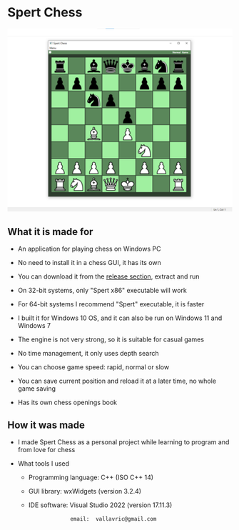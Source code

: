 # Spert Chess

![Alt text](https://github.com/val-lavric/spert-chess/blob/main/screenshot.png)

## What it is made for

* An application for playing chess on Windows PC

* No need to install it in a chess GUI, it has its own

* You can download it from the [release section](https://github.com/val-lavric/spert-chess/releases/download/spert_chess/spert_chess.rar), extract and run

* On 32-bit systems, only "Spert x86" executable will work

* For 64-bit systems I recommend "Spert" executable, it is faster

* I built it for Windows 10 OS, and it can also be run on Windows 11 and Windows 7

* The engine is not very strong, so it is suitable for casual games

* No time management, it only uses depth search

* You can choose game speed: rapid, normal or slow

* You can save current position and reload it at a later time, no whole game saving

* Has its own chess openings book

## How it was made

* I made Spert Chess as a personal project while learning to program and from love for chess

* What tools I used
  
  * Programming language: C++ (ISO C++ 14)

  * GUI library: wxWidgets (version 3.2.4)

  * IDE software: Visual Studio 2022 (version 17.11.3)

 
                     email:  vallavric@gmail.com

